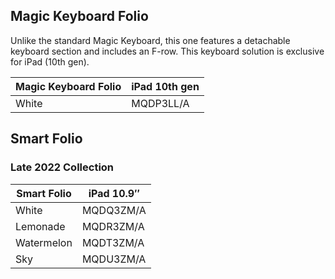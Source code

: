 ## Magic Keyboard Folio

Unlike the standard Magic Keyboard, this one features a detachable keyboard section and includes an F-row. This keyboard solution is exclusive for iPad (10th gen).

| Magic Keyboard Folio | iPad 10th gen |
| -------------------- | ------------- |
| White                | MQDP3LL/A     |

## Smart Folio

### Late 2022 Collection

| Smart Folio | iPad 10.9″ |
| ----------- | ---------- |
| White       | MQDQ3ZM/A  |
| Lemonade    | MQDR3ZM/A  |
| Watermelon  | MQDT3ZM/A  |
| Sky         | MQDU3ZM/A  |
